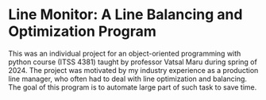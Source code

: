 # **Line Monitor**: A Line Balancing and Optimization Program

This was an individual project for an object-oriented programming with python course (ITSS 4381) taught by professor Vatsal Maru during spring of 2024.
The project was motivated by my industry experience as a production line manager, who often had to deal with line optimization and balancing.
The goal of this program is to automate large part of such task to save time.

